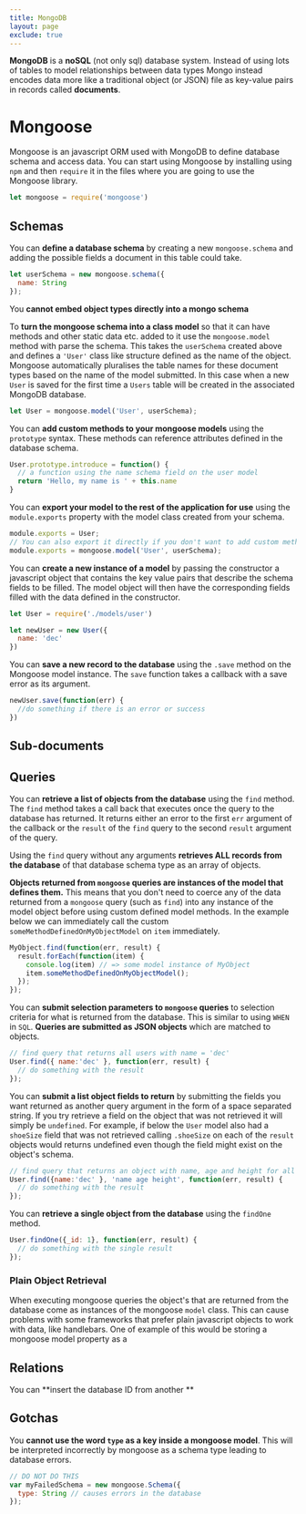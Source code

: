 ```yaml
---
title: MongoDB
layout: page
exclude: true
---
```


**MongoDB** is a **noSQL** (not only sql) database system. Instead of using lots of tables to model relationships between data types Mongo instead encodes data more like a traditional object (or JSON) file as key-value pairs in records called **documents**.

# Mongoose

Mongoose is an javascript ORM used with MongoDB to define database schema and access data. You can start using Mongoose by installing using `npm` and then `require` it in the files where you are going to use the Mongoose library. 
```js
let mongoose = require('mongoose')
```

## Schemas
You can **define a database schema** by creating a new `mongoose.schema` and adding the possible fields a document in this table could take.
```js
let userSchema = new mongoose.schema({
  name: String
});
```

You **cannot embed object types directly into a mongo schema**

To **turn the mongoose schema into a class model** so that it can have methods and other static data etc. added to it use the `mongoose.model` method with parse the schema. This takes the `userSchema` created above and defines a `'User'` class like structure defined as the name of the object. Mongoose automatically pluralises the table names for these document types based on the name of the model submitted. In this case when a new `User` is saved for the first time a `Users` table will be created in the associated MongoDB database.
```js
let User = mongoose.model('User', userSchema);
```

You can **add custom methods to your mongoose models** using the `prototype` syntax. These methods can reference attributes defined in the database schema.
```js
User.prototype.introduce = function() {
  // a function using the name schema field on the user model
  return 'Hello, my name is ' + this.name
}
```

You can **export your model to the rest of the application for use** using the `module.exports` property with the model class created from your schema. 
```js
module.exports = User;
// You can also export it directly if you don't want to add custom methods to yout model
module.exports = mongoose.model('User', userSchema);
```

You can **create a new instance of a model** by passing the constructor a javascript object that contains the key value pairs that describe the schema fields to be filled. The model object will then have the corresponding fields filled with the data defined in the constructor.
```js
let User = require('./models/user')

let newUser = new User({
  name: 'dec'
})
```

You can **save a new record to the database** using the `.save` method on the Mongoose model instance. The `save` function takes a callback with a save error as its argument.
```js
newUser.save(function(err) {
  //do something if there is an error or success
})
```

## Sub-documents


## Queries
You can **retrieve a list of objects from the database** using the `find` method. The `find` method takes a call back that executes once the query to the database has returned. It returns either an error to the first `err` argument of the callback or the `result` of the `find` query to the second `result` argument of the query. 

Using the `find` query without any arguments **retrieves ALL records from the database** of that database schema type as an array of objects.

**Objects returned from `mongoose` queries are instances of the model that defines them.** This means that you don't need to coerce any of the data returned from a `mongoose` query (such as `find`) into any instance of the model object before using custom defined model methods. In the example below we can immediately call the custom `someMethodDefinedOnMyObjectModel` on `item` immediately. 
```js
MyObject.find(function(err, result) {
  result.forEach(function(item) {
    console.log(item) // => some model instance of MyObject
    item.someMethodDefinedOnMyObjectModel();
  });
});
```

You can **submit selection parameters to `mongoose` queries** to selection criteria for what is returned from the database. This is similar to using `WHEN` in `SQL`. **Queries are submitted as JSON objects** which are matched to objects.
```js
// find query that returns all users with name = 'dec'
User.find({ name:'dec' }, function(err, result) {
  // do something with the result
});
```

You can **submit a list object fields to return** by submitting the fields you want returned as another query argument in the form of a space separated string. If you try retrieve a field on the object that was not retrieved it will simply be `undefined`. For example, if below the `User` model also had a `shoeSize` field that was not retrieved calling `.shoeSize` on each of the `result` objects would returns undefined even though the field might exist on the object's schema.
```js
// find query that returns an object with name, age and height for all users with name = 'dec'
User.find({name:'dec' }, 'name age height', function(err, result) {
  // do something with the result
});
```

You can **retrieve a single object from the database** using the `findOne` method.
```js
User.findOne({_id: 1}, function(err, result) {
  // do something with the single result
});
```

### Plain Object Retrieval

When executing mongoose queries the object's that are returned from the database come as instances of the mongoose `model` class. This can cause problems with some frameworks that prefer plain javascript objects to work with data, like handlebars. One of example of this would be storing a mongoose model property as a 

## Relations

You can **insert the database ID from another **

## Gotchas
You **cannot use the word `type` as a key inside a mongoose model**. This will be interpreted incorrectly by mongoose as a schema type leading to database errors.
```js
// DO NOT DO THIS
var myFailedSchema = new mongoose.Schema({
  type: String // causes errors in the database
});
```

<!--stackedit_data:
eyJoaXN0b3J5IjpbMTc5MzU1MTI3MywtNzQ0OTQ0MTU4LC0xNj
M3NTgxMjk3LC0yOTI5NzcyNDYsNjYwNTg3NzA4LDQyMTgyMjcy
MywtMTk5MDAyNDUzNCwtOTE4ODAwODQwLC0xNjUzMDg4MTk5LC
0xNzI1MzgxNjY1LDk2MzUyOTQxMSw2ODAwNTc3MTMsMjAxMDI1
MDg0NSwtMjEzNjg5MTkwMywyMDI3MDMzMTI4XX0=
-->